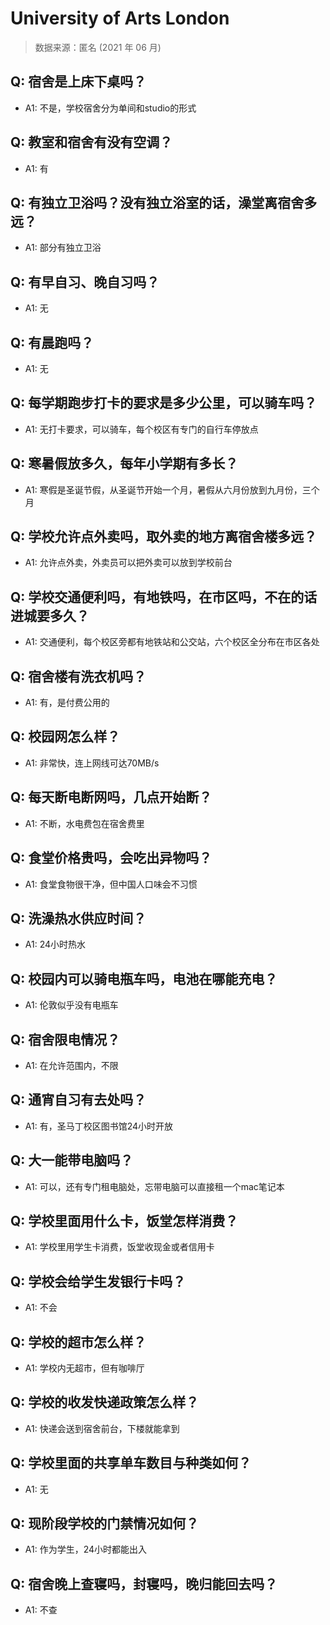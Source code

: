 # University of Arts London

> 数据来源：匿名 (2021 年 06 月)

## Q: 宿舍是上床下桌吗？

- A1: 不是，学校宿舍分为单间和studio的形式

## Q: 教室和宿舍有没有空调？

- A1: 有

## Q: 有独立卫浴吗？没有独立浴室的话，澡堂离宿舍多远？

- A1: 部分有独立卫浴

## Q: 有早自习、晚自习吗？

- A1: 无

## Q: 有晨跑吗？

- A1: 无

## Q: 每学期跑步打卡的要求是多少公里，可以骑车吗？

- A1: 无打卡要求，可以骑车，每个校区有专门的自行车停放点

## Q: 寒暑假放多久，每年小学期有多长？

- A1: 寒假是圣诞节假，从圣诞节开始一个月，暑假从六月份放到九月份，三个月

## Q: 学校允许点外卖吗，取外卖的地方离宿舍楼多远？

- A1: 允许点外卖，外卖员可以把外卖可以放到学校前台

## Q: 学校交通便利吗，有地铁吗，在市区吗，不在的话进城要多久？

- A1: 交通便利，每个校区旁都有地铁站和公交站，六个校区全分布在市区各处

## Q: 宿舍楼有洗衣机吗？

- A1: 有，是付费公用的

## Q: 校园网怎么样？

- A1: 非常快，连上网线可达70MB/s

## Q: 每天断电断网吗，几点开始断？

- A1: 不断，水电费包在宿舍费里

## Q: 食堂价格贵吗，会吃出异物吗？

- A1: 食堂食物很干净，但中国人口味会不习惯

## Q: 洗澡热水供应时间？

- A1: 24小时热水

## Q: 校园内可以骑电瓶车吗，电池在哪能充电？

- A1: 伦敦似乎没有电瓶车

## Q: 宿舍限电情况？

- A1: 在允许范围内，不限

## Q: 通宵自习有去处吗？

- A1: 有，圣马丁校区图书馆24小时开放

## Q: 大一能带电脑吗？

- A1: 可以，还有专门租电脑处，忘带电脑可以直接租一个mac笔记本

## Q: 学校里面用什么卡，饭堂怎样消费？

- A1: 学校里用学生卡消费，饭堂收现金或者信用卡

## Q: 学校会给学生发银行卡吗？

- A1: 不会

## Q: 学校的超市怎么样？

- A1: 学校内无超市，但有咖啡厅

## Q: 学校的收发快递政策怎么样？

- A1: 快递会送到宿舍前台，下楼就能拿到

## Q: 学校里面的共享单车数目与种类如何？

- A1: 无

## Q: 现阶段学校的门禁情况如何？

- A1: 作为学生，24小时都能出入

## Q: 宿舍晚上查寝吗，封寝吗，晚归能回去吗？

- A1: 不查


